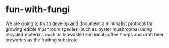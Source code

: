 # fun-with-fungi
We are going to try to develop and document a minimalist protocol for growing edible mushroom species (such as oyster mushrooms) using recycled materials  such as biowaste from local coffee shops and craft beer breweries as the fruiting substrate. 
